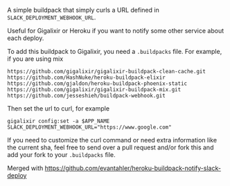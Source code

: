 A simple buildpack that simply curls a URL defined in `SLACK_DEPLOYMENT_WEBHOOK_URL`.

Useful for Gigalixir or Heroku if you want to notify some other service about each deploy.

To add this buildpack to Gigalixir, you need a `.buildpacks` file. For example, if you are using mix

    https://github.com/gigalixir/gigalixir-buildpack-clean-cache.git
    https://github.com/HashNuke/heroku-buildpack-elixir
    https://github.com/gjaldon/heroku-buildpack-phoenix-static
    https://github.com/gigalixir/gigalixir-buildpack-mix.git
    https://github.com/jesseshieh/buildpack-webhook.git

Then set the url to curl, for example

    gigalixir config:set -a $APP_NAME SLACK_DEPLOYMENT_WEBHOOK_URL="https://www.google.com"

If you need to customize the curl command or need extra information like the current sha,
feel free to send over a pull request and/or fork this and add your fork to your `.buildpacks` file.

Merged with https://github.com/evantahler/heroku-buildpack-notify-slack-deploy

